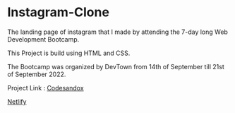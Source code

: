 # Instagram-Clone

The landing page of instagram that I made by attending the 7-day long Web Development Bootcamp.

This Project is build using HTML and CSS.

The Bootcamp was organized by DevTown from 14th of September till 21st of September 2022.

Project Link : [Codesandox](https://dszse5.codesandbox.io/)

[Netlify](https://csb-dszse5.netlify.app/)
